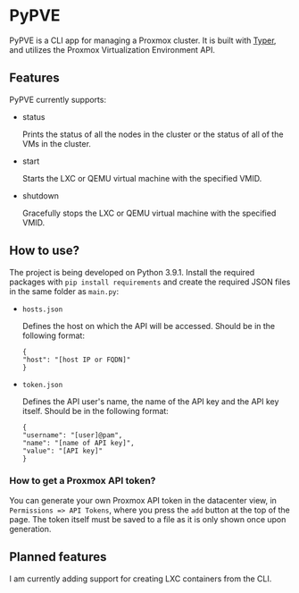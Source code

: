 # PyPVE

PyPVE is a CLI app for managing a Proxmox cluster. It is built with [Typer](https://typer.tiangolo.com/), and utilizes the Proxmox Virtualization Environment API. 

## Features
PyPVE currently supports:
- status

    Prints the status of all the nodes in the cluster or the status of all of the VMs in the cluster.
- start

    Starts the LXC or QEMU virtual machine with the specified VMID.

- shutdown

    Gracefully stops the LXC or QEMU virtual machine with the specified VMID.
## How to use?
The project is being developed on Python 3.9.1. Install the required packages with `pip install requirements` and create the required JSON files in  the same folder as `main.py`:

- `hosts.json`

    Defines the host on which the API will be accessed. Should be in the following format:
    ```
    {
    "host": "[host IP or FQDN]"
    }
    ```
- `token.json`

    Defines the API user's name, the name of the API key and the API key itself. Should be in the following format:
    ```
    {
    "username": "[user]@pam",
    "name": "[name of API key]",
    "value": "[API key]"
    }
    ```

### How to get a Proxmox API token?
You can generate your own Proxmox API token in the datacenter view, in `Permissions => API Tokens`, where you press the `add` button at the top of the page. The token itself must be saved to a file as it is only shown once upon generation.
## Planned features
I am currently adding support for creating LXC containers from the CLI.